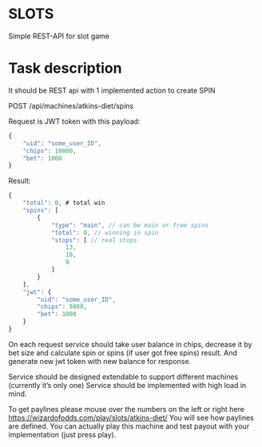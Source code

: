# SLOTS
Simple REST-API for slot game

# Task description

It should be REST api with 1 implemented action to create SPIN

POST /api/machines/atkins-diet/spins

Request is JWT token with this payload:
```javascript
{
    "uid": "some_user_ID",
    "chips": 10000,
    "bet": 1000
}
```

Result:
```javascript
{
    "total": 0, # total win
    "spins": [
        {
            "type": "main", // can be main or free spins
            "total": 0, // winning in spin
            "stops": [ // real stops
                13,
                18,
                9
            ]
        }
    ],
    "jwt": {
        "uid": "some_user_ID",
        "chips": 9800,
        "bet": 1000
    }
}
```

On each request service should take user balance in chips, decrease it by bet size and calculate spin or spins (if user got free spins) result. And generate new jwt token with new balance for response.

Service should be designed extendable to support different machines (currently it’s only one)
Service should be implemented with high load in mind.

To get paylines please mouse over the numbers on the left or right here https://wizardofodds.com/play/slots/atkins-diet/  You will see how paylines are defined.
You can actually play this machine and test payout with your implementation (just press play).